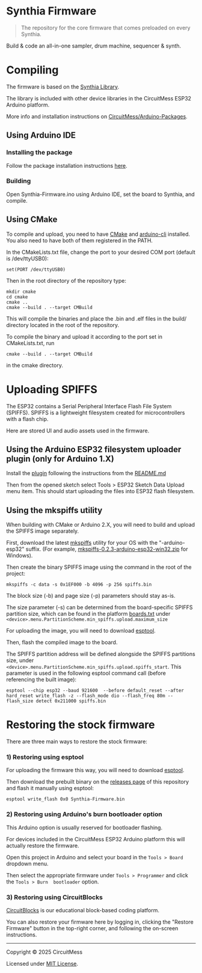 # Synthia Firmware

> The repository for the core firmware that comes preloaded on every Synthia.


Build & code an all-in-one sampler, drum machine, sequencer & synth.

# Compiling

The firmware is based on the [Synthia Library](https://github.com/CircuitMess/Synthia-Library).

The library is included with other device libraries in the CircuitMess ESP32 Arduino platform.

More info and installation instructions
on [CircuitMess/Arduino-Packages](https://github.com/CircuitMess/Arduino-Packages).

## Using Arduino IDE

### Installing the package

Follow the package installation
instructions [here](https://github.com/CircuitMess/Arduino-Packages?tab=readme-ov-file#installation).

### Building

Open Synthia-Firmware.ino using Arduino IDE, set the board to Synthia, and compile.

## Using CMake

To compile and upload, you need to have [CMake](https://cmake.org/)
and [arduino-cli](https://github.com/arduino/arduino-cli) installed. You also need to have both of
them registered in the PATH.

In the CMakeLists.txt file, change the port to your desired COM port (default is /dev/ttyUSB0):

```
set(PORT /dev/ttyUSB0)
```

Then in the root directory of the repository type:

```
mkdir cmake
cd cmake
cmake ..
cmake --build . --target CMBuild
```

This will compile the binaries and place the .bin and .elf files in the build/ directory located in
the root of the repository.

To compile the binary and upload it according to the port set in CMakeLists.txt, run

```
cmake --build . --target CMBuild
```

in the cmake directory.

# Uploading SPIFFS

The ESP32 contains a Serial Peripheral Interface Flash File System (SPIFFS). SPIFFS is a
lightweight filesystem created for microcontrollers with a flash chip.

Here are stored UI and audio assets used in the firmware.

## Using the Arduino ESP32 filesystem uploader plugin (only for Arduino 1.X)

Install the [plugin](https://github.com/me-no-dev/arduino-esp32fs-plugin) following the instructions
from
the [README.md](https://github.com/me-no-dev/arduino-esp32fs-plugin?tab=readme-ov-file#installation)

Then from the opened sketch select Tools > ESP32 Sketch Data Upload menu item. This should start
uploading the files into ESP32 flash filesystem.

## Using the mkspiffs utility

When building with CMake or Arduino 2.X, you will need to build and upload the SPIFFS image
separately.

First, download the latest [mkspiffs](https://github.com/igrr/mkspiffs) utility for your OS with
the "-arduino-esp32" suffix. (For
example, [mkspiffs-0.2.3-arduino-esp32-win32.zip](https://github.com/igrr/mkspiffs/releases/download/0.2.3/mkspiffs-0.2.3-arduino-esp32-win32.zip)
for Windows).

Then create the binary SPIFFS image using the command in the root of the project:

```
mkspiffs -c data -s 0x1EF000 -b 4096 -p 256 spiffs.bin
```

The block size (-b) and page size (-p) parameters should stay as-is.

The size parameter (-s) can be determined from the board-specific SPIFFS partition size, which
can be found in the
platform [boards.txt](https://github.com/CircuitMess/Arduino-ESP32/blob/master/boards.txt) under
`<device>.menu.PartitionScheme.min_spiffs.upload.maximum_size`

For uploading the image, you will need to download [esptool](https://github.com/espressif/esptool).

Then, flash the compiled image to the board.

The SPIFFS partition address will be defined alongside the SPIFFS partitions size, under
`<device>.menu.PartitionScheme.min_spiffs.upload.spiffs_start`.
This parameter is used in the
following esptool command call (before referencing the built image):

```
esptool --chip esp32 --baud 921600  --before default_reset --after hard_reset write_flash -z --flash_mode dio --flash_freq 80m --flash_size detect 0x211000 spiffs.bin
```

# Restoring the stock firmware

There are three main ways to restore the stock firmware:

### 1) Restoring using esptool

For uploading the firmware this way, you will need to
download [esptool](https://github.com/espressif/esptool).

Then download the prebuilt binary on
the [releases page](https://github.com/CircuitMess/Synthia-Firmware/releases) of this repository
and flash it manually using esptool:

```shell
esptool write_flash 0x0 Synthia-Firmware.bin
```

### 2) Restoring using Arduino's burn bootloader option

This Arduino option is usually reserved for bootloader flashing.

For devices included in the CircuitMess ESP32 Arduino platform this will actually restore the
firmware.

Open this project in Arduino and select your board in the `Tools > Board` dropdown menu.

Then select the appropriate firmware under `Tools > Programmer` and click the `Tools > Burn 
bootloader` option.

### 3) Restoring using CircuitBlocks

[CircuitBlocks](https://code.circuitmess.com/) is our educational block-based coding platform.

You can also restore your firmware here by logging in, clicking the "Restore Firmware" button in the top-right corner,
and following the on-screen instructions.

---
Copyright © 2025 CircuitMess

Licensed under [MIT License](https://opensource.org/licenses/MIT).
